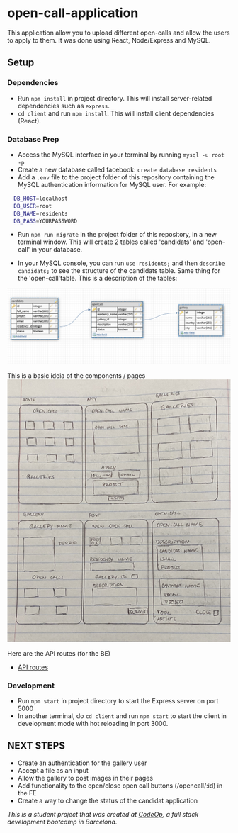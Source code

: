# open-call-application

This application allow you to upload different open-calls and allow the users to apply to them. It was done using React, Node/Express and MySQL.

## Setup

### Dependencies

- Run `npm install` in project directory. This will install server-related dependencies such as `express`.
- `cd client` and run `npm install`. This will install client dependencies (React).

### Database Prep

- Access the MySQL interface in your terminal by running `mysql -u root -p`
- Create a new database called facebook: `create database residents`
- Add a `.env` file to the project folder of this repository containing the MySQL authentication information for MySQL user. For example:

```bash
  DB_HOST=localhost
  DB_USER=root
  DB_NAME=residents
  DB_PASS=YOURPASSWORD
```

- Run `npm run migrate` in the project folder of this repository, in a new terminal window. This will create 2 tables called 'candidats' and 'open-call' in your database.

- In your MySQL console, you can run `use residents;` and then `describe candidats;` to see the structure of the candidats table. Same thing for the 'open-call'table. This is a description of the tables:

![image of tables in MySQL](./tables.jpg)

This is a basic ideia of the components / pages
![image of tables in MySQL](./components-sketch.jpg)

Here are the API routes (for the BE)

- [API routes](https://docs.google.com/document/d/1uCJKWCHU2NAHr1hqVMKX6w5qcrjEZEmJrp3aHFBxYEU/edit?usp=sharing)

### Development

- Run `npm start` in project directory to start the Express server on port 5000
- In another terminal, do `cd client` and run `npm start` to start the client in development mode with hot reloading in port 3000.

## NEXT STEPS

- Create an authentication for the gallery user
- Accept a file as an input
- Allow the gallery to post images in their pages
- Add functionality to the open/close open call buttons (/opencall/:id) in the FE
- Create a way to change the status of the candidat application

_This is a student project that was created at [CodeOp](http://codeop.tech), a full stack development bootcamp in Barcelona._
